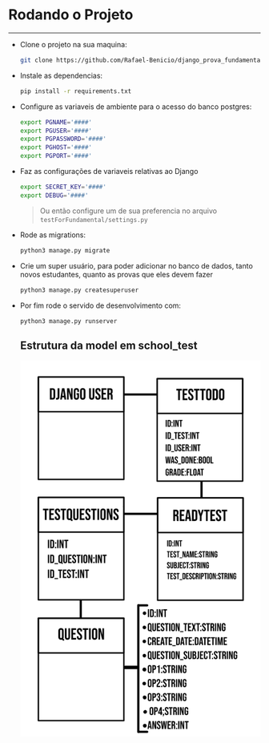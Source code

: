 # Rodando o Projeto

---

- Clone o projeto na sua maquina:

  ```bash
  git clone https://github.com/Rafael-Benicio/django_prova_fundamental
  ```

- Instale as dependencias:

  ```bash
  pip install -r requirements.txt
  ```

- Configure as variaveis de ambiente para o acesso do banco postgres:

  ```bash
  export PGNAME='####'
  export PGUSER='####'
  export PGPASSWORD='####'
  export PGHOST='####'
  export PGPORT='####'

  ```

- Faz as configurações de variaveis relativas ao Django

  ```bash
  export SECRET_KEY='####'
  export DEBUG='####'
  ```

  > Ou então configure um de sua preferencia no arquivo `testForFundamental/settings.py`

- Rode as migrations:

  ```bash
  python3 manage.py migrate
  ```

- Crie um super usuário, para poder adicionar no banco de dados, tanto novos estudantes, quanto as provas que eles devem fazer

  ```bash
  python3 manage.py createsuperuser
  ```

- Por fim rode o servido de desenvolvimento com:

  ```
  python3 manage.py runserver
  ```

  ## Estrutura da model em school_test

  !["Modelo"](./docs/model.png)
